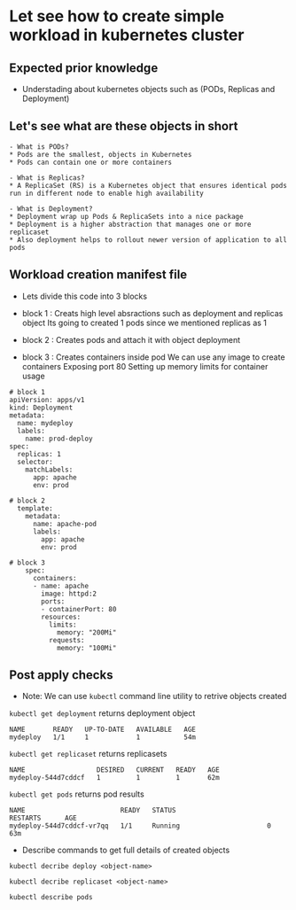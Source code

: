 # Let see how to create simple workload in kubernetes cluster

## Expected prior knowledge

* Understading about kubernetes objects such as (PODs, Replicas and Deployment)

## Let's see what are these objects in short

    - What is PODs?
    * Pods are the smallest, objects in Kubernetes
    * Pods can contain one or more containers

    - What is Replicas?
    * A ReplicaSet (RS) is a Kubernetes object that ensures identical pods run in different node to enable high availability
  
    - What is Deployment?
    * Deployment wrap up Pods & ReplicaSets into a nice package
    * Deployment is a higher abstraction that manages one or more replicaset
    * Also deployment helps to rollout newer version of application to all pods

## Workload creation manifest file

* Lets divide this code into 3 blocks

- block 1 : 
    Creats high level absractions such as deployment and replicas object
    Its going to created 1 pods since we mentioned replicas as 1

- block 2 : 
    Creates pods and attach it with object deployment

- block 3 : 
    Creates containers inside pod
    We can use any image to create containers
    Exposing port 80
    Setting up memory limits for container usage

```
# block 1
apiVersion: apps/v1
kind: Deployment
metadata:
  name: mydeploy
  labels:
    name: prod-deploy
spec:
  replicas: 1
  selector:
    matchLabels:
      app: apache
      env: prod

# block 2
  template:
    metadata:
      name: apache-pod
      labels:
        app: apache
        env: prod

# block 3
    spec:
      containers:
      - name: apache
        image: httpd:2
        ports:
        - containerPort: 80
        resources:
          limits:
            memory: "200Mi"
          requests:
            memory: "100Mi"
```

## Post apply checks

* Note: We can use `kubectl` command line utility to retrive objects created

`kubectl get deployment` returns deployment object

```
NAME       READY   UP-TO-DATE   AVAILABLE   AGE
mydeploy   1/1     1            1           54m
```

`kubectl get replicaset` returns replicasets 

```
NAME                  DESIRED   CURRENT   READY   AGE
mydeploy-544d7cddcf   1         1         1       62m
```

`kubectl get pods` returns pod results

```
NAME                        READY   STATUS                       RESTARTS      AGE
mydeploy-544d7cddcf-vr7qq   1/1     Running                      0             63m
```

* Describe commands to get full details of created objects

`kubectl decribe deploy <object-name>`

`kubectl decribe replicaset <object-name>`

`kubectl describe pods`
